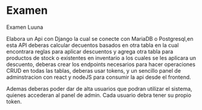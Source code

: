 # Examen
Examen Luuna


Elabora un Api con Django la cual se conecte con MariaDB o Postgresql,en esta API deberas calcular decuentos basados en otra tabla en la cual encontrara reglas para aplicar descuentos y agrega otra tabla para productos de stock o existentes en inventario a los cuales se les aplicara un descuento, deberas crear los endpoints necesarios para hacer operaciones CRUD en todas las tablas, deberas usar tokens, y un sencillo panel de adminstracion con react y nodeJS para consumir la api desde el frontend.

Ademas deberas poder dar de alta usuarios que podran utilizar el sistema, quienes accederan al panel de admin.
Cada usuario debra tener su propio token.
